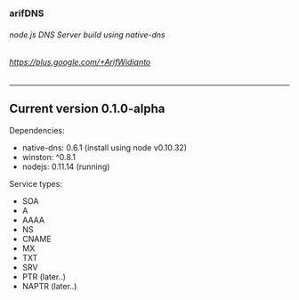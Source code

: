 ### arifDNS
###### node.js DNS Server build using native-dns
###### https://plus.google.com/+ArifWidianto
------
Current version 0.1.0-alpha
------
Dependencies:
* native-dns: 0.6.1 (install using node v0.10.32)
* winston: ^0.8.1
* nodejs: 0.11.14 (running)

Service types:
* SOA
* A
* AAAA
* NS
* CNAME
* MX
* TXT
* SRV
* PTR (later..)
* NAPTR (later..)
